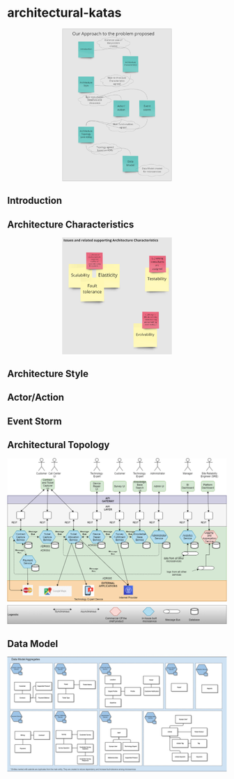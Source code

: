﻿# architectural-katas

<p align="center">
<img width="50%" src="images/approach.png"/>  
</p>

## Introduction

## Architecture Characteristics

<p align="center">
<img width="50%" src="adrs/images/issues-and-quality-attributes.png"/>  
</p>

## Architecture Style

## Actor/Action

## Event Storm

## Architectural Topology

<p align="center">
<img width="100%" src="images/katalysts_arch.png"/>  
</p>

## Data Model

<p align="center">
<img width="100%" src="images/datamodel.png"/>  
</p>
